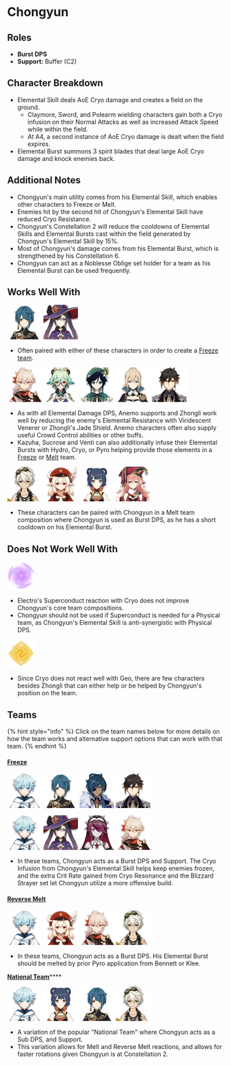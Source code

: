 # Chongyun

## Roles

* **Burst DPS**
* **Support:** Buffer \(C2\)

## Character Breakdown

* Elemental Skill deals AoE Cryo damage and creates a field on the ground.
  * Claymore, Sword, and Polearm wielding characters gain both a Cryo infusion on their Normal Attacks as well as increased Attack Speed while within the field.
  * At A4, a second instance of AoE Cryo damage is dealt when the field expires.
* Elemental Burst summons 3 spirit blades that deal large AoE Cryo damage and knock enemies back.

## **Additional Notes**

* Chongyun's main utility comes from his Elemental Skill, which enables other characters to Freeze or Melt.
* Enemies hit by the second hit of Chongyun's Elemental Skill have reduced Cryo Resistance.
* Chongyun's Constellation 2 will reduce the cooldowns of Elemental Skills and Elemental Bursts cast within the field generated by Chongyun's Elemental Skill by 15%.
* Most of Chongyun's damage comes from his Elemental Burst, which is strengthened by his Constellation 6.
* Chongyun can act as a Noblesse Oblige set holder for a team as his Elemental Burst can be used frequently.

## Works Well With

![](../../.gitbook/assets/ui_avataricon_xingqiu.png) ![](../../.gitbook/assets/ui_avataricon_mona.png) 

* Often paired with either of these characters in order to create a [Freeze team](../../teams/freeze.md).

![](../../.gitbook/assets/ui_avataricon_kazuha.png) ![](../../.gitbook/assets/ui_avataricon_sucrose.png) ![](../../.gitbook/assets/ui_avataricon_venti.png) ![](../../.gitbook/assets/ui_avataricon_jean.png) ![](../../.gitbook/assets/ui_avataricon_zhongli.png) 

* As with all Elemental Damage DPS, Anemo supports and Zhongli work well by reducing the enemy's Elemental Resistance with Viridescent Venerer or Zhongli's Jade Shield. Anemo characters often also supply useful Crowd Control abilities or other buffs.
* Kazuha, Sucrose and Venti can also additionally infuse their Elemental Bursts with Hydro, Cryo, or Pyro helping provide those elements in a [Freeze](../../teams/freeze.md) or [Melt](../../teams/reverse-melt.md) team.

![](../../.gitbook/assets/ui_avataricon_bennett.png) ![](../../.gitbook/assets/ui_avataricon_klee.png) ![](../../.gitbook/assets/ui_avataricon_xiangling.png) ![](../../.gitbook/assets/ui_avataricon_yanfei.png) 

* These characters can be paired with Chongyun in a Melt team composition where Chongyun is used as Burst DPS, as he has a short cooldown on his Elemental Burst.

## Does Not Work Well With

![](../../.gitbook/assets/element_electro.webp) 

* Electro's Superconduct reaction with Cryo does not improve Chongyun's core team compositions.
* Chongyun should not be used if Superconduct is needed for a Physical team, as Chongyun's Elemental Skill is anti-synergistic with Physical DPS.

![](../../.gitbook/assets/element_geo.webp) 

* Since Cryo does not react well with Geo, there are few characters besides Zhongli that can either help or be helped by Chongyun's position on the team.

## Teams

{% hint style="info" %}
Click on the team names below for more details on how the team works and alternative support options that can work with that team.
{% endhint %}

#### [Freeze](../../teams/freeze.md)

![](../../.gitbook/assets/ui_avataricon_chongyun.png) ![](../../.gitbook/assets/ui_avataricon_xingqiu.png) ![](../../.gitbook/assets/ui_avataricon_kaeya.png) ![](../../.gitbook/assets/ui_avataricon_zhongli.png)  

![](../../.gitbook/assets/ui_avataricon_chongyun.png) ![](../../.gitbook/assets/ui_avataricon_mona.png) ![](../../.gitbook/assets/ui_avataricon_rosaria.png) ![](../../.gitbook/assets/ui_avataricon_kazuha.png)  

* In these teams, Chongyun acts as a Burst DPS and Support. The Cryo Infusion from Chongyun's Elemental Skill helps keep enemies frozen, and the extra Crit Rate gained from Cryo Resonance and the Blizzard Strayer set let Chongyun utilize a more offensive build.

#### [Reverse Melt](../../teams/reverse-melt.md)

![](../../.gitbook/assets/ui_avataricon_chongyun.png) ![](../../.gitbook/assets/ui_avataricon_klee.png) ![](../../.gitbook/assets/ui_avataricon_kazuha.png) ![](../../.gitbook/assets/ui_avataricon_bennett.png) 

* In these teams, Chongyun acts as a Burst DPS. His Elemental Burst should be melted by prior Pyro application from Bennett or Klee.

[**National Team**]()\*\*\*\*

![](../../.gitbook/assets/ui_avataricon_chongyun.png) ![](../../.gitbook/assets/ui_avataricon_xiangling.png) ![](../../.gitbook/assets/ui_avataricon_xingqiu.png) ![](../../.gitbook/assets/ui_avataricon_bennett.png) 

* A variation of the popular "National Team" where Chongyun acts as a Sub DPS, and Support.
* This variation allows for Melt and Reverse Melt reactions, and allows for faster rotations given Chongyun is at Constellation 2.

